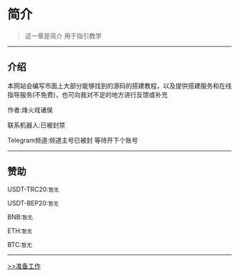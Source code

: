 # 简介

> 这一章是简介 用于指引教学

---
## 介绍

本网站会编写市面上大部分能够找到的源码的搭建教程，以及提供搭建服务和在线指导服务(不免费)，也可向我对不足的地方进行反馈或补充

作者:烽火戏诸侯

联系机器人:已被封禁

Telegram频道:频道主号已被封 等待开下个账号

---

## 赞助

USDT-TRC20:`暂无`

USDT-BEP20:`暂无`

BNB:`暂无`

ETH:`暂无`

BTC:`暂无`

---

[>>准备工作](01/zhunbei/)
